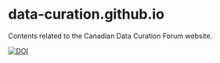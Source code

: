 # data-curation.github.io
Contents related to the Canadian Data Curation Forum website.

[![DOI](https://zenodo.org/badge/189608870.svg)](https://zenodo.org/badge/latestdoi/189608870)
